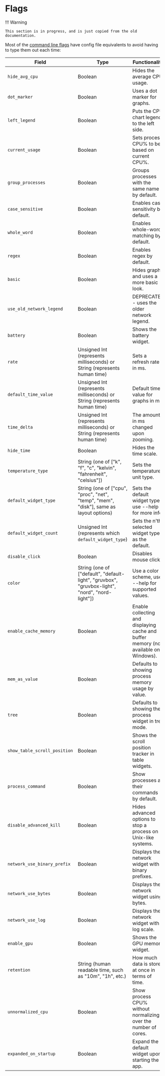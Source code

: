 # Flags

!!! Warning

    This section is in progress, and is just copied from the old documentation.

Most of the [command line flags](../../command-line-flags) have config file equivalents to avoid having to type them out
each time:

| Field                        | Type                                                                                           | Functionality                                                                        |
| ---------------------------- | ---------------------------------------------------------------------------------------------- | ------------------------------------------------------------------------------------ |
| `hide_avg_cpu`               | Boolean                                                                                        | Hides the average CPU usage.                                                         |
| `dot_marker`                 | Boolean                                                                                        | Uses a dot marker for graphs.                                                        |
| `left_legend`                | Boolean                                                                                        | Puts the CPU chart legend to the left side.                                          |
| `current_usage`              | Boolean                                                                                        | Sets process CPU% to be based on current CPU%.                                       |
| `group_processes`            | Boolean                                                                                        | Groups processes with the same name by default.                                      |
| `case_sensitive`             | Boolean                                                                                        | Enables case sensitivity by default.                                                 |
| `whole_word`                 | Boolean                                                                                        | Enables whole-word matching by default.                                              |
| `regex`                      | Boolean                                                                                        | Enables regex by default.                                                            |
| `basic`                      | Boolean                                                                                        | Hides graphs and uses a more basic look.                                             |
| `use_old_network_legend`     | Boolean                                                                                        | DEPRECATED - uses the older network legend.                                          |
| `battery`                    | Boolean                                                                                        | Shows the battery widget.                                                            |
| `rate`                       | Unsigned Int (represents milliseconds) or String (represents human time)                       | Sets a refresh rate in ms.                                                           |
| `default_time_value`         | Unsigned Int (represents milliseconds) or String (represents human time)                       | Default time value for graphs in ms.                                                 |
| `time_delta`                 | Unsigned Int (represents milliseconds) or String (represents human time)                       | The amount in ms changed upon zooming.                                               |
| `hide_time`                  | Boolean                                                                                        | Hides the time scale.                                                                |
| `temperature_type`           | String (one of ["k", "f", "c", "kelvin", "fahrenheit", "celsius"])                             | Sets the temperature unit type.                                                      |
| `default_widget_type`        | String (one of ["cpu", "proc", "net", "temp", "mem", "disk"], same as layout options)          | Sets the default widget type, use --help for more info.                              |
| `default_widget_count`       | Unsigned Int (represents which `default_widget_type`)                                          | Sets the n'th selected widget type as the default.                                   |
| `disable_click`              | Boolean                                                                                        | Disables mouse clicks.                                                               |
| `color`                      | String (one of ["default", "default-light", "gruvbox", "gruvbox-light", "nord", "nord-light"]) | Use a color scheme, use --help for supported values.                                 |
| `enable_cache_memory`        | Boolean                                                                                        | Enable collecting and displaying cache and buffer memory (not available on Windows). |
| `mem_as_value`               | Boolean                                                                                        | Defaults to showing process memory usage by value.                                   |
| `tree`                       | Boolean                                                                                        | Defaults to showing the process widget in tree mode.                                 |
| `show_table_scroll_position` | Boolean                                                                                        | Shows the scroll position tracker in table widgets.                                  |
| `process_command`            | Boolean                                                                                        | Show processes as their commands by default.                                         |
| `disable_advanced_kill`      | Boolean                                                                                        | Hides advanced options to stop a process on Unix-like systems.                       |
| `network_use_binary_prefix`  | Boolean                                                                                        | Displays the network widget with binary prefixes.                                    |
| `network_use_bytes`          | Boolean                                                                                        | Displays the network widget using bytes.                                             |
| `network_use_log`            | Boolean                                                                                        | Displays the network widget with a log scale.                                        |
| `enable_gpu`                 | Boolean                                                                                        | Shows the GPU memory widget.                                                         |
| `retention`                  | String (human readable time, such as "10m", "1h", etc.)                                        | How much data is stored at once in terms of time.                                    |
| `unnormalized_cpu`           | Boolean                                                                                        | Show process CPU% without normalizing over the number of cores.                      |
| `expanded_on_startup`        | Boolean                                                                                        | Expand the default widget upon starting the app.                                     |
